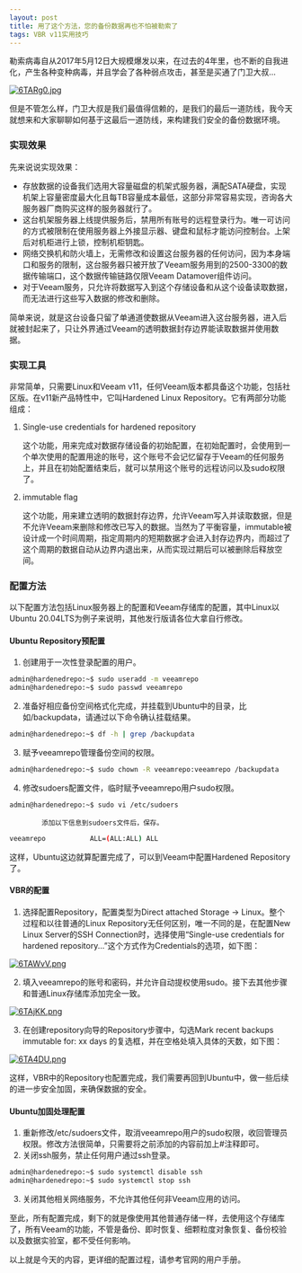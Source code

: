 ```yaml
---
layout: post
title: 用了这个方法，您的备份数据再也不怕被勒索了
tags: VBR v11实用技巧
---
```


勒索病毒自从2017年5月12日大规模爆发以来，在过去的4年里，也不断的自我进化，产生各种变种病毒，并且学会了各种弱点攻击，甚至是买通了门卫大叔...

[![6TARg0.jpg](https://z3.ax1x.com/2021/03/22/6TARg0.jpg)](https://imgtu.com/i/6TARg0)

但是不管怎么样，门卫大叔是我们最值得信赖的，是我们的最后一道防线，我今天就想来和大家聊聊如何基于这最后一道防线，来构建我们安全的备份数据环境。

### 实现效果

先来说说实现效果：

- 存放数据的设备我们选用大容量磁盘的机架式服务器，满配SATA硬盘，实现机架上容量密度最大化且每TB容量成本最低，这部分非常容易实现，咨询各大服务器厂商购买这样的服务器就行了。
- 这台机架服务器上线提供服务后，禁用所有账号的远程登录行为。唯一可访问的方式被限制在使用服务器上外接显示器、键盘和鼠标才能访问控制台。上架后对机柜进行上锁，控制机柜钥匙。
- 网络交换机和防火墙上，无需修改和设置这台服务器的任何访问，因为本身端口和服务的限制，这台服务器只被开放了Veeam服务用到的2500-3300的数据传输端口，这个数据传输链路仅限Veeam Datamover组件访问。
- 对于Veeam服务，只允许将数据写入到这个存储设备和从这个设备读取数据，而无法进行这些写入数据的修改和删除。

简单来说，就是这台设备只留了单通道使数据从Veeam进入这台服务器，进入后就被封起来了，只让外界通过Veeam的透明数据封存边界能读取数据并使用数据。

### 实现工具

非常简单，只需要Linux和Veeam v11，任何Veeam版本都具备这个功能，包括社区版。在v11新产品特性中，它叫Hardened Linux Repository。它有两部分功能组成：

1. Single-use credentials for hardened repository

   这个功能，用来完成对数据存储设备的初始配置，在初始配置时，会使用到一个单次使用的配置用途的账号，这个账号不会记忆留存于Veeam的任何服务上，并且在初始配置结束后，就可以禁用这个账号的远程访问以及sudo权限了。

2. immutable flag

   这个功能，用来建立透明的数据封存边界，允许Veeam写入并读取数据，但是不允许Veeam来删除和修改已写入的数据。当然为了平衡容量，immutable被设计成一个时间周期，指定周期内的短期数据才会进入封存边界内，而超过了这个周期的数据自动从边界内退出来，从而实现过期后可以被删除后释放空间。

### 配置方法

以下配置方法包括Linux服务器上的配置和Veeam存储库的配置，其中Linux以Ubuntu 20.04LTS为例子来说明，其他发行版请各位大拿自行修改。

#### Ubuntu Repository预配置

1. 创建用于一次性登录配置的用户。

```bash
admin@hardenedrepo:~$ sudo useradd -m veeamrepo
admin@hardenedrepo:~$ sudo passwd veeamrepo
```

2. 准备好相应备份空间格式化完成，并挂载到Ubuntu中的目录，比如/backupdata，请通过以下命令确认挂载结果。

```bash
admin@hardenedrepo:~$ df -h | grep /backupdata
```

3. 赋予veeamrepo管理备份空间的权限。

```bash
admin@hardenedrepo:~$ sudo chown -R veeamrepo:veeamrepo /backupdata
```

4. 修改sudoers配置文件，临时赋予veeamrepo用户sudo权限。

```bash
admin@hardenedrepo:~$ sudo vi /etc/sudoers
```

   			添加以下信息到sudoers文件后，保存。

```bash
veeamrepo			ALL=(ALL:ALL) ALL
```

这样，Ubuntu这边就算配置完成了，可以到Veeam中配置Hardened Repository了。

#### VBR的配置

1. 选择配置Repository，配置类型为Direct attached Storage -> Linux。整个过程和以往普通的Linux Repository无任何区别，唯一不同的是，在配置New Linux Server的SSH Connection时，选择使用“Single-use credentials for hardened repository...”这个方式作为Credentials的选项，如下图：

[![6TAWvV.png](https://z3.ax1x.com/2021/03/22/6TAWvV.png)](https://imgtu.com/i/6TAWvV)

2. 填入veeamrepo的账号和密码，并允许自动提权使用sudo。接下去其他步骤和普通Linux存储库添加完全一致。

[![6TAjKK.png](https://z3.ax1x.com/2021/03/22/6TAjKK.png)](https://imgtu.com/i/6TAjKK)

3. 在创建repository向导的Repository步骤中，勾选Mark recent backups immutable for: xx days 的复选框，并在空格处填入具体的天数，如下图：

[![6TA4DU.png](https://z3.ax1x.com/2021/03/22/6TA4DU.png)](https://imgtu.com/i/6TA4DU)

这样，VBR中的Repository也配置完成，我们需要再回到Ubuntu中，做一些后续的进一步安全加固，来确保数据的安全。

#### Ubuntu加固处理配置

1. 重新修改/etc/sudoers文件，取消veeamrepo用户的sudo权限，收回管理员权限。修改方法很简单，只需要将之前添加的内容前加上#注释即可。
2. 关闭ssh服务，禁止任何用户通过ssh登录。

```bash
admin@hardenedrepo:~$ sudo systemctl disable ssh
admin@hardenedrepo:~$ sudo systemctl stop ssh
```

3. 关闭其他相关网络服务，不允许其他任何非Veeam应用的访问。

至此，所有配置完成，剩下的就是像使用其他普通存储一样，去使用这个存储库了，所有Veeam的功能，不管是备份、即时恢复、细颗粒度对象恢复、备份校验以及数据实验室，都不受任何影响。

以上就是今天的内容，更详细的配置过程，请参考官网的用户手册。